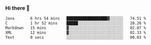 ### Hi there 👋

<!--START_SECTION:waka-->

```txt
Java       6 hrs 54 mins   ██████████████████▓░░░░░░   74.51 %
C          1 hr 52 mins    █████░░░░░░░░░░░░░░░░░░░░   20.26 %
Markdown   15 mins         ▓░░░░░░░░░░░░░░░░░░░░░░░░   02.87 %
XML        12 mins         ▓░░░░░░░░░░░░░░░░░░░░░░░░   02.33 %
Text       0 secs          ░░░░░░░░░░░░░░░░░░░░░░░░░   00.03 %
```

<!--END_SECTION:waka-->


<!--
**AnkelMauCastillo/AnkelMauCastillo** is a ✨ _special_ ✨ repository because its `README.md` (this file) appears on your GitHub profile.

Here are some ideas to get you started:

- 🔭 I’m currently working on ...
- 🌱 I’m currently learning ...
- 👯 I’m looking to collaborate on ...
- 🤔 I’m looking for help with ...
- 💬 Ask me about ...
- 📫 How to reach me: ...
- 😄 Pronouns: ...
- ⚡ Fun fact: ...
-->
